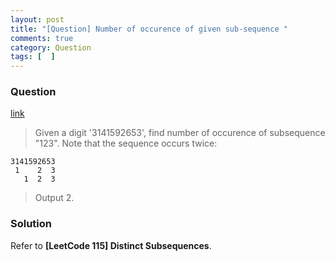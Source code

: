 ```yaml
---
layout: post
title: "[Question] Number of occurence of given sub-sequence "
comments: true
category: Question
tags: [  ]
---
```


### Question

[link](http://stackoverflow.com/questions/6877249/find-the-number-of-occurrences-of-a-subsequence-in-a-string)

> Given a digit '3141592653', find number of occurence of subsequence "123". Note that the sequence occurs twice:

    3141592653
     1    2  3
       1  2  3

> Output 2.

### Solution

Refer to __[LeetCode 115] Distinct Subsequences__. 

